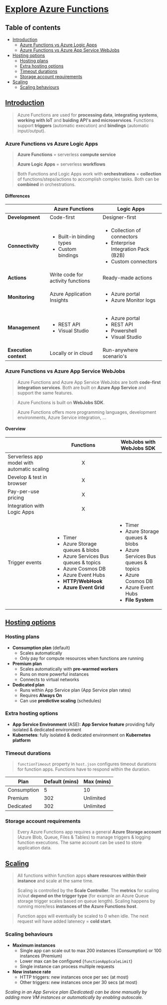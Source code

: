 # [Explore Azure Functions](https://learn.microsoft.com/en-us/training/modules/explore-azure-functions/)<!-- omit in toc -->

## Table of contents <!-- omit in toc -->

- [Introduction](#introduction)
  - [Azure Functions vs Azure Logic Apps](#azure-functions-vs-azure-logic-apps)
  - [Azure Functions vs Azure App Service WebJobs](#azure-functions-vs-azure-app-service-webjobs)
- [Hosting options](#hosting-options)
  - [Hosting plans](#hosting-plans)
  - [Extra hosting options](#extra-hosting-options)
  - [Timeout durations](#timeout-durations)
  - [Storage account requirements](#storage-account-requirements)
- [Scaling](#scaling)
  - [Scaling behaviours](#scaling-behaviours)

## [Introduction](https://learn.microsoft.com/en-us/training/modules/explore-azure-functions/2-azure-functions-overview)

> Azure Functions are used for **processing data**, **integrating systems**, **working with IoT** and **buiding API's and microservices**. Functions support **triggers** (automatic execution) and **bindings** (automatic input/output).

### Azure Functions vs Azure Logic Apps

> **Azure Functions** = serverless **compute service**
>
> **Azure Logic Apps** = serverless **workflows**

> Both Functions and Logic Apps work with **orchestrations** = **collection** of functions/steps/actions to accomplish complex tasks. Both can be **combined** in orchestrations.

#### Differences <!-- omit in toc -->

|                       | Azure Functions                                                  | Logic Apps                                                                                                     |
| --------------------- | ---------------------------------------------------------------- | -------------------------------------------------------------------------------------------------------------- |
| **Development**       | Code-first                                                       | Designer-first                                                                                                 |
| **Connectivity**      | <ul><li>Built-in binding types</li><li>Custom bindings</li></ul> | <ul><li>Collection of connectors</li><li>Enterprise Integration Pack (B2B)</li><li>Custom connectors</li></ul> |
| **Actions**           | Write code for activity functions                                | Ready-made actions                                                                                             |
| **Monitoring**        | Azure Application Insights                                       | <ul><li>Azure portal</li><li>Azure Monitor logs</li></ul>                                                      |
| **Management**        | <ul><li>REST API</li><li>Visual Studio</li></ul>                 | <ul><li>Azure portal</li><li>REST API</li><li> Powershell</li><li>Visual Studio</li></ul>                      |
| **Execution context** | Locally or in cloud                                              | Run-anywhere scenario's                                                                                        |

### Azure Functions vs Azure App Service WebJobs

> Azure Functions and Azure App Service WebJobs are both **code-first integration services**. Both are built on **Azure App Service** and support the same features.

> Azure Functions is built on **WebJobs SDK**.

> Azure Functions offers more programming languages, development environments, Azure Service integration, ...

#### Overview <!-- omit in toc -->

|                                             | Functions                                                                                                                                                                                                      | WebJobs with WebJobs SDK                                                                                                                                                         |
| ------------------------------------------- | -------------------------------------------------------------------------------------------------------------------------------------------------------------------------------------------------------------- | -------------------------------------------------------------------------------------------------------------------------------------------------------------------------------- |
| Serverless app model with automatic scaling | <center>X</center>                                                                                                                                                                                             |                                                                                                                                                                                  |
| Develop & test in browser                   | <center>X</center>                                                                                                                                                                                             |                                                                                                                                                                                  |
| Pay-per-use pricing                         | <center>X</center>                                                                                                                                                                                             |                                                                                                                                                                                  |
| Integration with Logic Apps                 | <center>X</center>                                                                                                                                                                                             |                                                                                                                                                                                  |
| Trigger events                              | <ul><li>Timer</li><li>Azure Storage queues & blobs</li><li>Azure Services Bus queues & topics</li><li>Azure Cosmos DB</li><li>Azure Event Hubs</li><li>**HTTP/WebHook**</li><li>**Azure Event Grid**</li></ul> | <ul><li>Timer</li><li>Azure Storage queues & blobs</li><li>Azure Services Bus queues & topics</li><li>Azure Cosmos DB</li><li>Azure Event Hubs</li><li>**File System**</li></ul> |

## [Hosting options](https://learn.microsoft.com/en-us/training/modules/explore-azure-functions/3-compare-azure-functions-hosting-options)

### Hosting plans

- **Consumption plan** (default)
  - Scales automatically
  - Only pay for compute resources when functions are running
- **Premium plan**
  - Scales automatically with **pre-warmed workers**
  - Runs on more powerful instances
  - Connects to virtual networks
- **Dedicated plan**
  - Runs within App Service plan (App Service plan rates)
  - Requires **Always On**
  - Can use **predictive scaling** (schedules)

### Extra hosting options

- **App Service Environment** (ASE): **App Service feature** providing fully isolated & dedicated environment
- **Kubernetes**: fully isolated & dedicated environment on **Kubernetes platform**

### Timeout durations

> `functionTimeout` property in `host.json` configures timeout durations for function apps. Functions have to respond within the duration.

| Plan        | Default (mins) | Max (mins) |
| ----------- | -------------- | ---------- |
| Consumption | 5              | 10         |
| Premium     | 302            | Unlimited  |
| Dedicated   | 302            | Unlimited  |

### Storage account requirements

> Every Azure Functions app requires a general **Azure Storage account** (Azure Blob, Queue, Files & Tables) to manage triggers & logging function executions. The same account can be used to store application data.

## [Scaling](https://learn.microsoft.com/en-us/training/modules/explore-azure-functions/4-scale-azure-functions)

> All functions within function apps **share resources within their instance** and scale at the same time.

> Scaling is controlled by the **Scale Controller**. The **metrics** for scaling in/out **depend on the trigger type** (for example an Azure Queue storage trigger scales based on queue length). Scaling happens by running more/less **instances of the Azure Functions host**.

> Function apps will eventually be scaled to 0 when idle. The next request will have added latenecy = **cold start**.

### Scaling behaviours

- **Maximum instances**
  - Single app can scale out to max 200 instances (Consumption) or 100 instances (Premium)
  - Lower max can be configured (`functionAppScaleLimit`)
  - Single instance can process multiple requests
- **New instance rate**
  - HTTP triggers: new instances once per sec (at most)
  - Other triggers: new instances once per 30 secs (at most)

_Scaling in an App Service plan (Dedicated) can be done manually by adding more VM instances or automatically by enabling autoscale._
